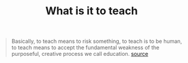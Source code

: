 ﻿---
backlinks:
- title: Quality and teaching
  url: /sense/Quality-and-teaching/quality-and-teaching.html
title: What is it to teach
---
> Basically, to teach means to risk something, to teach is to be human, to teach means to accept the fundamental weakness of the purposeful, creative process we call education. [source](http://www.philosophy-of-education.org/publications/book-review-the-beautiful-risk-of-education.html)